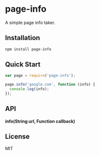 page-info
==========

A simple page info taker.


## Installation
```bash
npm install page-info
```


## Quick Start
```javascript
var page = require('page-info');

page.info('google.com', function (info) {
  console.log(info);
});
```


## API

#### info(String url, Function callback)


## License

  MIT